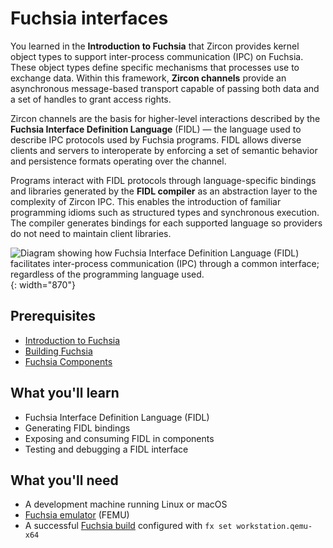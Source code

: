 # Fuchsia interfaces

You learned in the **Introduction to Fuchsia** that Zircon provides kernel object
types to support inter-process communication (IPC) on Fuchsia. These object types
define specific mechanisms that processes use to exchange data. Within this
framework, **Zircon channels** provide an asynchronous message-based transport
capable of passing both data and a set of handles to grant access rights.

Zircon channels are the basis for higher-level interactions described by the
**Fuchsia Interface Definition Language** (FIDL) — the language used to describe
IPC protocols used by Fuchsia programs. FIDL allows diverse clients and servers
to interoperate by enforcing a set of semantic behavior and persistence formats
operating over the channel.

Programs interact with FIDL protocols through language-specific bindings and
libraries generated by the **FIDL compiler** as an abstraction layer to the
complexity of Zircon IPC. This enables the introduction of familiar programming
idioms such as structured types and synchronous execution. The compiler generates
bindings for each supported language so providers do not need to maintain client
libraries.

![Diagram showing how Fuchsia Interface Definition Language (FIDL) facilitates
inter-process communication (IPC) through a common interface; regardless of the
programming language used.](images/fuchsia-interface.png){: width="870"}

## Prerequisites

*   [Introduction to Fuchsia](/docs/get-started/learn/intro/README.md)
*   [Building Fuchsia](/docs/get-started/learn/build/README.md)
*   [Fuchsia Components](/docs/get-started/learn/components/README.md)

## What you'll learn

*   Fuchsia Interface Definition Language (FIDL)
*   Generating FIDL bindings
*   Exposing and consuming FIDL in components
*   Testing and debugging a FIDL interface

## What you'll need

*   A development machine running Linux or macOS
*   [Fuchsia emulator](/docs/get-started/set_up_femu.md) (FEMU)
*   A successful [Fuchsia build](/docs/get-started/get_fuchsia_source.md)
    configured with `fx set workstation.qemu-x64`
